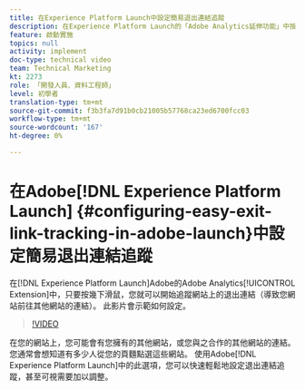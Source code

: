 ```yaml
---
title: 在Experience Platform Launch中設定簡易退出連結追蹤
description: 在Experience Platform Launch的「Adobe Analytics延伸功能」中按幾下滑鼠，即可開始追蹤網站上的退出連結（導致您網站前往其他網站的連結）。 此影片會示範如何設定。
feature: 啟動實施
topics: null
activity: implement
doc-type: technical video
team: Technical Marketing
kt: 2273
role: 「開發人員、資料工程師」
level: 初學者
translation-type: tm+mt
source-git-commit: f3b3fa7d91b0cb21005b57768ca23ed6700fcc03
workflow-type: tm+mt
source-wordcount: '167'
ht-degree: 0%

---
```



# 在Adobe[!DNL Experience Platform Launch] {#configuring-easy-exit-link-tracking-in-adobe-launch}中設定簡易退出連結追蹤

在[!DNL Experience Platform Launch]Adobe的Adobe Analytics[!UICONTROL Extension]中，只要按幾下滑鼠，您就可以開始追蹤網站上的退出連結（導致您網站前往其他網站的連結）。 此影片會示範如何設定。

>[!VIDEO](https://video.tv.adobe.com/v/25763/?quality=12)

在您的網站上，您可能會有您擁有的其他網站，或您與之合作的其他網站的連結。 您通常會想知道有多少人從您的頁麵點選這些網站。 使用Adobe[!DNL Experience Platform Launch]中的此選項，您可以快速輕鬆地設定退出連結追蹤，甚至可視需要加以調整。
